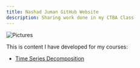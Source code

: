 ```yaml
---
title: Nashad Juman GitHub Website
description: Sharing work done in my CTBA Class
---
```


![Pictures](/GitHubPic/NJ_Office)


This is content I have developed for my courses:

- [Time Series Decomposition](/TimeSeries/index.md)


